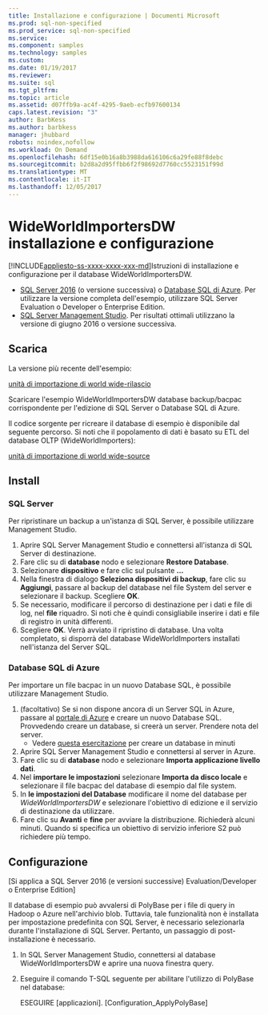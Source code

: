 ```yaml
---
title: Installazione e configurazione | Documenti Microsoft
ms.prod: sql-non-specified
ms.prod_service: sql-non-specified
ms.service: 
ms.component: samples
ms.technology: samples
ms.custom: 
ms.date: 01/19/2017
ms.reviewer: 
ms.suite: sql
ms.tgt_pltfrm: 
ms.topic: article
ms.assetid: d07ffb9a-ac4f-4295-9aeb-ecfb97600134
caps.latest.revision: "3"
author: BarbKess
ms.author: barbkess
manager: jhubbard
robots: noindex,nofollow
ms.workload: On Demand
ms.openlocfilehash: 6df15e0b16a8b3988da616106c6a29fe88f8debc
ms.sourcegitcommit: b2d8a2d95ffbb6f2f98692d7760cc5523151f99d
ms.translationtype: MT
ms.contentlocale: it-IT
ms.lasthandoff: 12/05/2017
---
```

# <a name="wideworldimportersdw-installation-and-configuration"></a>WideWorldImportersDW installazione e configurazione
[!INCLUDE[appliesto-ss-xxxx-xxxx-xxx-md](../../includes/appliesto-ss-xxxx-xxxx-xxx-md.md)]Istruzioni di installazione e configurazione per il database WideWorldImportersDW.

- [SQL Server 2016](https://www.microsoft.com/evalcenter/evaluate-sql-server-2016) (o versione successiva) o [Database SQL di Azure](https://azure.microsoft.com/services/sql-database/). Per utilizzare la versione completa dell'esempio, utilizzare SQL Server Evaluation o Developer o Enterprise Edition.
- [SQL Server Management Studio](../../ssms/download-sql-server-management-studio-ssms.md). Per risultati ottimali utilizzano la versione di giugno 2016 o versione successiva.

## <a name="download"></a>Scarica

La versione più recente dell'esempio:

[unità di importazione di world wide-rilascio](http://go.microsoft.com/fwlink/?LinkID=800630)

Scaricare l'esempio WideWorldImportersDW database backup/bacpac corrispondente per l'edizione di SQL Server o Database SQL di Azure.

Il codice sorgente per ricreare il database di esempio è disponibile dal seguente percorso. Si noti che il popolamento di dati è basato su ETL del database OLTP (WideWorldImporters):

[unità di importazione di world wide-source](https://github.com/Microsoft/sql-server-samples/tree/master/samples/databases/wide-world-importers/wwi-dw-database-scripts)

## <a name="install"></a>Install


### <a name="sql-server"></a>SQL Server

Per ripristinare un backup a un'istanza di SQL Server, è possibile utilizzare Management Studio.

1. Aprire SQL Server Management Studio e connettersi all'istanza di SQL Server di destinazione.
2. Fare clic su di **database** nodo e selezionare **Restore Database**.
3. Selezionare **dispositivo** e fare clic sul pulsante **...**
4. Nella finestra di dialogo **Seleziona dispositivi di backup**, fare clic su **Aggiungi**, passare al backup del database nel file System del server e selezionare il backup. Scegliere **OK**.
5. Se necessario, modificare il percorso di destinazione per i dati e file di log, nel **file** riquadro. Si noti che è quindi consigliabile inserire i dati e file di registro in unità differenti.
6. Scegliere **OK**. Verrà avviato il ripristino di database. Una volta completato, si disporrà del database WideWorldImporters installati nell'istanza del Server SQL.

### <a name="azure-sql-database"></a>Database SQL di Azure

Per importare un file bacpac in un nuovo Database SQL, è possibile utilizzare Management Studio.

1. (facoltativo) Se si non dispone ancora di un Server SQL in Azure, passare al [portale di Azure](https://portal.azure.com/) e creare un nuovo Database SQL. Provvedendo creare un database, si creerà un server. Prendere nota del server.
   - Vedere [questa esercitazione](https://azure.microsoft.com/documentation/articles/sql-database-get-started/) per creare un database in minuti
2. Aprire SQL Server Management Studio e connettersi al server in Azure.
3. Fare clic su di **database** nodo e selezionare **Importa applicazione livello dati**.
4. Nel **importare le impostazioni** selezionare **Importa da disco locale** e selezionare il file bacpac del database di esempio dal file system.
5. In **le impostazioni del Database** modificare il nome del database per *WideWorldImportersDW* e selezionare l'obiettivo di edizione e il servizio di destinazione da utilizzare.
6. Fare clic su **Avanti** e **fine** per avviare la distribuzione. Richiederà alcuni minuti. Quando si specifica un obiettivo di servizio inferiore S2 può richiedere più tempo.

## <a name="configuration"></a>Configurazione

[Si applica a SQL Server 2016 (e versioni successive) Evaluation/Developer o Enterprise Edition]

Il database di esempio può avvalersi di PolyBase per i file di query in Hadoop o Azure nell'archivio blob. Tuttavia, tale funzionalità non è installata per impostazione predefinita con SQL Server, è necessario selezionarla durante l'installazione di SQL Server. Pertanto, un passaggio di post-installazione è necessario.

1. In SQL Server Management Studio, connettersi al database WideWorldImportersDW e aprire una nuova finestra query.
2. Eseguire il comando T-SQL seguente per abilitare l'utilizzo di PolyBase nel database:

   ESEGUIRE [applicazioni]. [Configuration_ApplyPolyBase]
